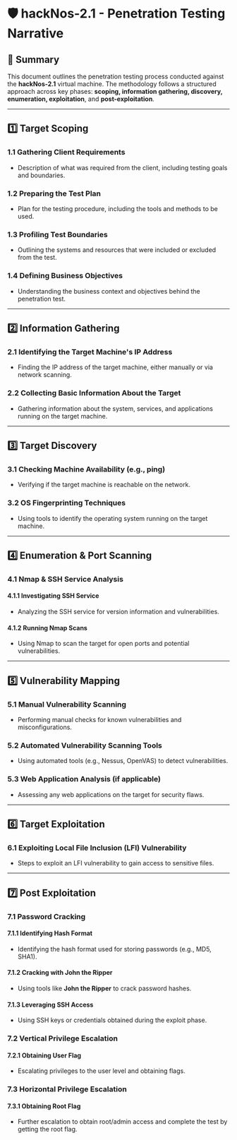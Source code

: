 # 🛡️ hackNos-2.1 - Penetration Testing Narrative

## 📄 Summary
This document outlines the penetration testing process conducted against the **hackNos-2.1** virtual machine. The methodology follows a structured approach across key phases: **scoping, information gathering, discovery, enumeration, exploitation**, and **post-exploitation**.

---

## 1️⃣ Target Scoping

### 1.1 Gathering Client Requirements
- Description of what was required from the client, including testing goals and boundaries.

### 1.2 Preparing the Test Plan
- Plan for the testing procedure, including the tools and methods to be used.

### 1.3 Profiling Test Boundaries
- Outlining the systems and resources that were included or excluded from the test.

### 1.4 Defining Business Objectives
- Understanding the business context and objectives behind the penetration test.

---

## 2️⃣ Information Gathering

### 2.1 Identifying the Target Machine's IP Address
- Finding the IP address of the target machine, either manually or via network scanning.

### 2.2 Collecting Basic Information About the Target
- Gathering information about the system, services, and applications running on the target machine.

---

## 3️⃣ Target Discovery

### 3.1 Checking Machine Availability (e.g., ping)
- Verifying if the target machine is reachable on the network.

### 3.2 OS Fingerprinting Techniques
- Using tools to identify the operating system running on the target machine.

---

## 4️⃣ Enumeration & Port Scanning

### 4.1 Nmap & SSH Service Analysis

#### 4.1.1 Investigating SSH Service
- Analyzing the SSH service for version information and vulnerabilities.

#### 4.1.2 Running Nmap Scans
- Using Nmap to scan the target for open ports and potential vulnerabilities.

---

## 5️⃣ Vulnerability Mapping

### 5.1 Manual Vulnerability Scanning
- Performing manual checks for known vulnerabilities and misconfigurations.

### 5.2 Automated Vulnerability Scanning Tools
- Using automated tools (e.g., Nessus, OpenVAS) to detect vulnerabilities.

### 5.3 Web Application Analysis (if applicable)
- Assessing any web applications on the target for security flaws.

---

## 6️⃣ Target Exploitation

### 6.1 Exploiting Local File Inclusion (LFI) Vulnerability
- Steps to exploit an LFI vulnerability to gain access to sensitive files.

---

## 7️⃣ Post Exploitation

### 7.1 Password Cracking

#### 7.1.1 Identifying Hash Format
- Identifying the hash format used for storing passwords (e.g., MD5, SHA1).

#### 7.1.2 Cracking with John the Ripper
- Using tools like **John the Ripper** to crack password hashes.

#### 7.1.3 Leveraging SSH Access
- Using SSH keys or credentials obtained during the exploit phase.

### 7.2 Vertical Privilege Escalation

#### 7.2.1 Obtaining User Flag
- Escalating privileges to the user level and obtaining flags.

### 7.3 Horizontal Privilege Escalation

#### 7.3.1 Obtaining Root Flag
- Further escalation to obtain root/admin access and complete the test by getting the root flag.

